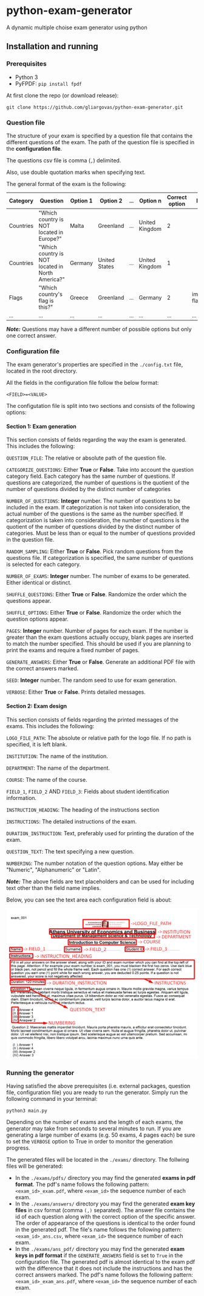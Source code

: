 # python-exam-generator
A dynamic multiple choise exam generator using python

## Installation and running

### Prerequisites

* Python 3
* PyFPDF: `pip install fpdf`

At first clone the repo (or download release):

    git clone https://github.com/gliargovas/python-exam-generator.git
    
### Question file
    
The structure of your exam is specified by a question file that contains the different
questions of the exam. The path of the question file is specified in the **configuration file**.

The questions csv file is comma (`,`) delimited.

Also, use double quotation marks when specifying text.

The general format of the exam is the following:

| Category  |  Question | Option 1 | Option 2 | ... | Option n | Correct option | Image path |
| ------------- | ------------- | ------------- | ------------- | ------------- | ------------- | ------------- | ------------- |
| Countries  |  "Which country is NOT located in Europe?" | Malta | Greenland | ... | United Kingdom | 2 |  |
| Countries  |  "Which country is NOT located in North America?" | Germany | United States | ... | United Kingdom | 1 |  |
| Flags  |  "Which country's flag is this?" | Greece | Greenland | ... | Germany | 2 | images/greek-flag.png |
| ... | ... | ... | ... | ... | ... | ... | ... | ... | ... | ... | ... |

***Note:*** Questions may have a different number of possible options but only one correct answer.

### Configuration file

The exam generator's properties are specified in the `./config.txt` file, located in the root directory.

All the fields in the configuration file follow the below format:

    <FIELD>=<VALUE>

The configutation file is split into two sections and consists of the following options:

#### Section 1: Exam generation
This section consists of fields regarding the way the exam is generated. This includes the following:

`QUESTION_FILE`: The relative or absolute path of the question file.

`CATEGORIZE_QUESTIONS`: Either **True** or **False**. Take into account the question category field. Each category has the same number of questions. If questions are categorized, the number of questions is the quotient of the number of questions divided by the distinct number of categories

`NUMBER_OF_QUESTIONS`: **Integer** number. The number of questions to be included in the exam. If categorization is not taken into consideration, the actual number of the questions is the same as the number specified. If categorization is taken into consideration, the number of questions is the quotient of the number of questions divided by the distinct number of categories. Must be less than or equal to the number of questions provided in the question file.

`RANDOM_SAMPLING`: Either **True** or **False**. Pick random questions from the questions file. If categorization is specified, the same number of questions is selected for each category.

`NUMBER_OF_EXAMS`: **Integer** number. The number of exams to be generated. Either identical or distinct.

`SHUFFLE_QUESTIONS`: Either **True** or **False**. Randomize the order which the questions appear.

`SHUFFLE_OPTIONS`: Either **True** or **False**. Randomize the order which the question options appear.

`PAGES`: **Integer** number. Number of pages for each exam. If the number is greater than the exam questions actually occupy, blank pages are inserted to match the number specified. This should be used if you are planning to print the exams and require a fixed number of pages. 

`GENERATE_ANSWERS`: Either **True** or **False**. Generate an additional PDF file with the correct answers marked.

`SEED`: **Integer** number. The random seed to use for exam generation.

`VERBOSE`: Either **True** or **False**. Prints detailed messages.

#### Section 2: Exam design

This section consists of fields regarding the printed messages of the exams. This includes the following:

`LOGO_FILE_PATH`: The absolute or relative path for the logo file. If no path is specified, it is left blank.

`INSTITUTION`: The name of the institution.

`DEPARTMENT`: The name of the department.

`COURSE`: The name of the course.

`FIELD_1`, `FIELD_2` AND `FIELD_3`: Fields about student identification information.

`INSTRUCTION_HEADING`: The heading of the instructions section

`INSTRUCTIONS`: The detailed instructions of the exam.

`DURATION_INSTRUCTION`: Text, preferably used for printing the duration of the exam.

`QUESTION_TEXT`: The text specifying a new question.

`NUMBERING`: The number notation of the question options. May either be "Numeric", "Alphanumeric" or "Latin".


***Note:*** The above fields are text placeholders and can be used for including text other than the field name implies.

Below, you can see the text area each configuration field is about:

![exam_text_fields](./exam_sample.png)

### Running the generator
Having satisfied the above prerequisites (i.e. external packages, question file, configuration file) you are ready to run the generator. Simply run the following command in your terminal:

    python3 main.py
    
Depending on the number of exams and the length of each exams, the generator may take from seconds to several minutes to run. If you are generating a large number of exams (e.g. 50 exams, 4 pages each) be sure to set the `VERBOSE` option to True in order to monitor the generation progress.

The generated files will be located in the `./exams/` directory. The follwing files will be generated:
* In the `./exams/pdfs/` directory you may find the generated **exams in pdf format**. The pdf's name follows the following pattern: `<exam_id>_exam.pdf`, where `<exam_id>` the sequence number of each exam.
* In the `./exams/answers/` directory you may find the generated **exam key files** in csv format (comma `(,)` separated). The answer file contains the id of each question along with the correct option of the specific answer. The order of appearance of the questions is identical to the order found in the generated pdf. The file's name follows the following pattern: `<exam_id>_ans.csv`, where `<exam_id>` the sequence number of each exam.
* In the `./exams/ans_pdf/` directory you may find the generated **exam keys in pdf format** if the `GENERATE_ANSWERS` field is set to `True` in the configuration file. The generated pdf is almost identical to the exam pdf with the difference that it does not include the instructions and has the correct answers marked. The pdf's name follows the following pattern: `<exam_id>_exam_ans.pdf`, where `<exam_id>` the sequence number of each exam.
